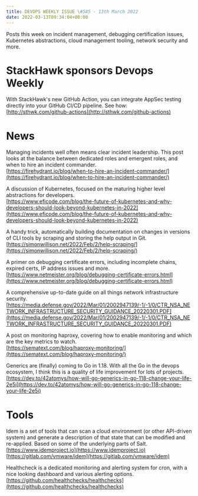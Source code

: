 ```yaml
---
title: DEVOPS WEEKLY ISSUE \#585 - 13th March 2022 
date: 2022-03-13T09:34:04+00:00
---
```


Posts this week on incident management, debugging certification issues, Kubernetes abstractions, cloud management tooling, network security and more.


StackHawk sponsors Devops Weekly
============================

With StackHawk's new GitHub Action, you can integrate AppSec testing directly into your GitHub CI/CD pipeline. See how:
<br>[http://sthwk.com/github-actions](http://sthwk.com/github-actions)


News
====

Managing incidents well often means clear incident leadership. This post looks at the balance between dedicated roles and emergent roles, and when to hire an incident commander.
<br>[https://firehydrant.io/blog/when-to-hire-an-incident-commander/](https://firehydrant.io/blog/when-to-hire-an-incident-commander/)


A discussion of Kubernetes, focused on the maturing higher level abstractions for developers.
<br>[https://www.eficode.com/blog/the-future-of-kubernetes-and-why-developers-should-look-beyond-kubernetes-in-2022](https://www.eficode.com/blog/the-future-of-kubernetes-and-why-developers-should-look-beyond-kubernetes-in-2022)


A handy trick, automatically building documentation on changes in versions of CLI tools by scraping and storing the help output in Git.
<br>[https://simonwillison.net/2022/Feb/2/help-scraping/](https://simonwillison.net/2022/Feb/2/help-scraping/)


A primer on debugging certificate errors, including incomplete chains, expired certs, IP address issues and more.
<br>[https://www.netmeister.org/blog/debugging-certificate-errors.html](https://www.netmeister.org/blog/debugging-certificate-errors.html)


A comprehensive up-to-date guide on all things network infrastructure security.
<br>[https://media.defense.gov/2022/Mar/01/2002947139/-1/-1/0/CTR_NSA_NETWORK_INFRASTRUCTURE_SECURITY_GUIDANCE_20220301.PDF](https://media.defense.gov/2022/Mar/01/2002947139/-1/-1/0/CTR_NSA_NETWORK_INFRASTRUCTURE_SECURITY_GUIDANCE_20220301.PDF)


A post on monitoring haproxy, covering how to enable monitoring and which are the key metrics to watch.
<br>[https://sematext.com/blog/haproxy-monitoring/](https://sematext.com/blog/haproxy-monitoring/)


Generics are (finally) coming to Go in 1.18. With all the Go in the devops ecosystem, I think this is a quality of life improvement for lots of projects.
<br>[https://dev.to/42atomys/how-will-go-generics-in-go-118-change-your-life-2e5i](https://dev.to/42atomys/how-will-go-generics-in-go-118-change-your-life-2e5i)


Tools
=====

Idem is a set of tools that can scan a cloud environment (or other API-driven system) and generate a description of that state that can be modified and re-applied. Based on some of the underlying parts of Salt.
<br>[https://www.idemproject.io](https://www.idemproject.io)
<br>[https://gitlab.com/vmware/idem](https://gitlab.com/vmware/idem)


Healthcheck is a dedicated monitoring and alerting system for cron, with a nice looking dashboard and various alerting options.
<br>[https://github.com/healthchecks/healthchecks](https://github.com/healthchecks/healthchecks)





